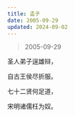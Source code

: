 ```yaml
---
title: 孟子
date: 2005-09-29
updated: 2024-09-02
---
```


> 2005-09-29

圣人弟子逞雄辩，

自古王侯尽折服。

七十二贤何足道，

宋明诸儒枉为奴。